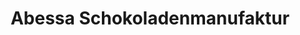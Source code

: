---
title: "Abessa Schokoladenmanufaktur"
url: /luebeck/abessa-schokoladenmanufaktur/
shop: Süßwaren
---